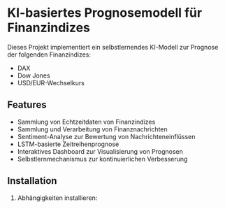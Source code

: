 # KI-basiertes Prognosemodell für Finanzindizes

Dieses Projekt implementiert ein selbstlernendes KI-Modell zur Prognose der folgenden Finanzindizes:
- DAX
- Dow Jones
- USD/EUR-Wechselkurs

## Features

- Sammlung von Echtzeitdaten von Finanzindizes
- Sammlung und Verarbeitung von Finanznachrichten
- Sentiment-Analyse zur Bewertung von Nachrichteneinflüssen
- LSTM-basierte Zeitreihenprognose
- Interaktives Dashboard zur Visualisierung von Prognosen
- Selbstlernmechanismus zur kontinuierlichen Verbesserung

## Installation

1. Abhängigkeiten installieren: